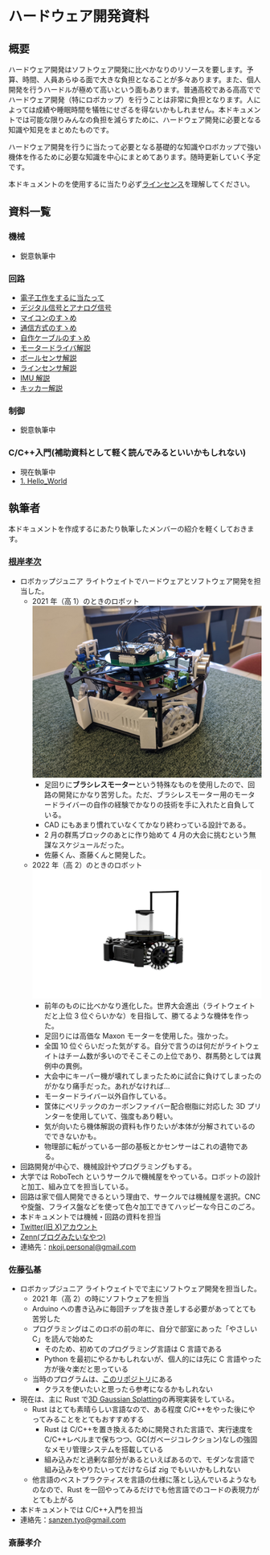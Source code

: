 # ハードウェア開発資料

## 概要

ハードウェア開発はソフトウェア開発に比べかなりのリソースを要します。予算、時間、人員あらゆる面で大きな負担となることが多々あります。また、個人開発を行うハードルが極めて高いという面もあります。普通高校である高高ででハードウェア開発（特にロボカップ）を行うことは非常に負担となります。人によっては成績や睡眠時間を犠牲にせざるを得ないかもしれません。本ドキュメントでは可能な限りみんなの負担を減らすために、ハードウェア開発に必要となる知識や知見をまとめたものです。

ハードウェア開発を行うに当たって必要となる基礎的な知識やロボカップで強い機体を作るために必要な知識を中心にまとめてあります。随時更新していく予定です。

本ドキュメントのを使用するに当たり必ず[ラインセンス](license.md)を理解してください。

## 資料一覧

### 機械

- 鋭意執筆中

### 回路

- [電子工作をするに当たって](Circuits/before_developing.md)
- [デジタル信号とアナログ信号](Circuits/signal.md)
- [マイコンのすゝめ](Circuits/microcomputer.md)
- [通信方式のすゝめ](Circuits/transmission.md)
- [自作ケーブルのすゝめ](Circuits/make_cable.md)
- [モータードライバ解説](Circuits/motor_driver.md)
- [ボールセンサ解説](Circuits/ball_sensor.md)
- [ラインセンサ解説](Circuits/line_sensor.md)
- [IMU 解説](Circuits/imu.md)
- [キッカー解説](Circuits/kicker.md)

### 制御

- 鋭意執筆中

### C/C++入門(補助資料として軽く読んでみるといいかもしれない)

- 現在執筆中
- [1. Hello_World](Program-intro/1.Hello_World.md)

## 執筆者

本ドキュメントを作成するにあたり執筆したメンバーの紹介を軽くしておきます。

### [根岸孝次](https://x.com/negi_robo)

- ロボカップジュニア ライトウェイトでハードウェアとソフトウェア開発を担当した。
  - 2021 年（高 1）のときのロボット![img](img/robo2021.jpg)
    - 足回りに**ブラシレスモーター**という特殊なものを使用したので、回路の開発にかなり苦労した。ただ、ブラシレスモーター用のモータードライバーの自作の経験でかなりの技術を手に入れたと自負している。
    - CAD にもあまり慣れていなくてかなり終わっている設計である。
    - 2 月の群馬ブロックのあとに作り始めて 4 月の大会に挑むという無謀なスケジュールだった。
    - 佐藤くん、斎藤くんと開発した。
  - 2022 年（高 2）のときのロボット![img](img/robo2022.png)
    - 前年のものに比べかなり進化した。世界大会進出（ライトウェイトだと上位 3 位ぐらいかな）を目指して、勝てるような機体を作った。
    - 足回りには高価な Maxon モーターを使用した。強かった。
    - 全国 10 位ぐらいだった気がする。自分で言うのは何だがライトウェイトはチーム数が多いのでそこそこの上位であり、群馬勢としては異例中の異例。
    - 大会中にキーパー機が壊れてしまったために試合に負けてしまったのがかなり痛手だった。あれがなければ...
    - モータードライバー以外自作している。
    - 筐体にペリテックのカーボンファイバー配合樹脂に対応した 3D プリンターを使用していて、強度もあり軽い。
    - 気が向いたら機体解説の資料も作りたいが本体が分解されているのでできないかも。
    - 物理部に転がっている一部の基板とかセンサーはこれの遺物である。
- 回路開発が中心で、機械設計やプログラミングもする。
- 大学では RoboTech というサークルで機械屋をやっている。ロボットの設計と加工、組み立てを担当している。
- 回路は家で個人開発できるという理由で、サークルでは機械屋を選択。CNC や旋盤、フライス盤などを使って色々加工できてハッピーな今日このごろ。
- 本ドキュメントでは機械・回路の資料を担当
- [Twitter(旧 X)アカウント](https://x.com/negi_robo)
- [Zenn(ブログみたいなやつ)](https://zenn.dev/negi_robo)
- 連絡先：[nkoji.personal@gmail.com](mailto:nkoji.personal@gmail.com)

### 佐藤弘基

- ロボカップジュニア ライトウェイトでで主にソフトウェア開発を担当した。
  - 2021 年（高 2）の時にソフトウェアを担当
  - Arduino への書き込みに毎回チップを抜き差しする必要があってとても苦労した
  - プログラミングはこのロボの前の年に、自分で部室にあった「やさしい C」を読んで始めた
    - そのため、初めてのプログラミング言語は C 言語である
    - Python を最初にやるかもしれないが、個人的には先に C 言語やった方が後々楽だと思っている
  - 当時のプログラムは、[このリポジトリ](https://github.com/Sanzentyo/Takataka_programs_2022)にある
    - クラスを使いたいと思ったら参考になるかもしれない
- 現在は、主に Rust で[3D Gaussian Splatting](https://github.com/graphdeco-inria/gaussian-splatting)の再現実装をしている。
  - Rust はとても素晴らしい言語なので、ある程度 C/C++をやった後にやってみることをとてもおすすめする
    - Rust は C/C++を置き換えるために開発された言語で、実行速度を C/C++レベルまで保ちつつ、GC(ガベージコレクション)なしの強固なメモリ管理システムを搭載している
    - 組み込みだと過剰な部分があるといえばあるので、モダンな言語で組み込みをやりたいってだけならば zig でもいいかもしれない
  - 他言語のベストプラクティスを言語の仕様に落とし込んでいるようなものなので、Rust を一回やってみるだけでも他言語でのコードの表現力がとても上がる
- 本ドキュメントでは C/C++入門を担当
- 連絡先：[sanzen.tyo@gmail.com](mailto:sanzen.tyo@gmail.com)

### 斎藤孝介
